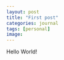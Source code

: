 ```yaml
---
layout: post
title: "First post"
categories: journal
tags: [personal]
image: 
---
```

<!-- post body start -->
Hello World!
<!-- post body end -->
